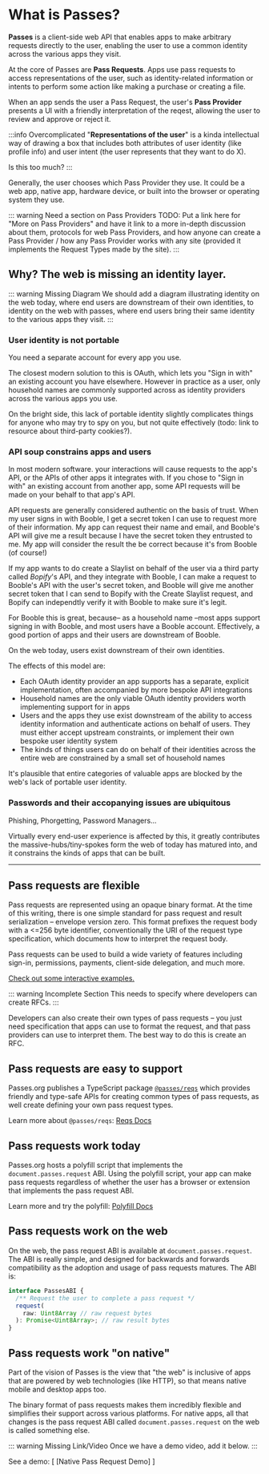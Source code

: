 # What is Passes?

**Passes** is a client-side web API that enables apps to make arbitrary requests directly to the user, enabling the user to use a common identity across the various apps they visit.

At the core of Passes are **Pass Requests**. Apps use pass requests to access representations of the user, such as identity-related information or intents to perform some action like making a purchase or creating a file.

When an app sends the user a Pass Request, the user's **Pass Provider** presents a UI with a friendly interpretation of the reqest, allowing the user to review and approve or reject it.

:::info Overcomplicated
"**Representations of the user**" is a kinda intellectual way of drawing a box that includes both attributes of user identity (like profile info) and user intent (the user represents that they want to do X).

Is this too much?
:::

Generally, the user chooses which Pass Provider they use. It could be a web app, native app, hardware device, or built into the browser or operating system they use.

::: warning Need a section on Pass Providers
TODO: Put a link here for "More on Pass Providers" and have it link to a more in-depth discussion about them, protocols for web Pass Providers, and how anyone can create a Pass Provider / how any Pass Provider works with any site (provided it implements the Request Types made by the site).
:::

## Why? The web is missing an identity layer.

::: warning Missing Diagram
We should add a diagram illustrating identity on the web today, where end users are downstream of their own identities, to identity on the web with passes, where end users bring their same identity to the various apps they visit.
:::

### User identity is not portable

You need a separate account for every app you use.

The closest modern solution to this is OAuth, which lets you "Sign in with" an existing account you have elsewhere. However in practice as a user, only household names are commonly supported across as identity providers across the various apps you use.

On the bright side, this lack of portable identity slightly complicates things for anyone who may try to spy on you, but not quite effectively (todo: link to resource about third-party cookies?).

### API soup constrains apps and users

In most modern software. your interactions will cause requests to the app's API, or the APIs of other apps it integrates with. If you chose to "Sign in with" an existing account from another app, some API requests will be made on your behalf to that app's API.

API requests are generally considered authentic on the basis of trust. When my user signs in with Booble, I get a secret token I can use to request more of their information. My app can request their name and email, and Booble's API will give me a result because I have the secret token they entrusted to me. My app will consider the result the be correct because it's from Booble (of course!)

If my app wants to do create a Slaylist on behalf of the user via a third party called _Bopify_'s API, and they integrate with Booble, I can make a request to Booble's API with the user's secret token, and Booble will give me another secret token that I can send to Bopify with the Create Slaylist request, and Bopify can independtly verify it with Booble to make sure it's legit.

For Booble this is great, because– as a household name –most apps support signing in with Booble, and most users have a Booble account. Effectively, a good portion of apps and their users are downstream of Booble. 

On the web today, users exist downstream of their own identities.

The effects of this model are:
- Each OAuth identity provider an app supports has a separate, explicit implementation, often accompanied by more bespoke API integrations
- Household names are the only viable OAuth identity providers worth implementing support for in apps
- Users and the apps they use exist downstream of the ability to access identity information and authenticate actions on behalf of users. They must either accept upstream constraints, or implement their own bespoke user identity system
- The kinds of things users can do on behalf of their identities across the entire web are constrained by a small set of household names

It's plausible that entire categories of valuable apps are blocked by the web's lack of portable user identity.

### Passwords and their accopanying issues are ubiquitous

Phishing, Phorgetting, Password Managers...

Virtually every end-user experience is affected by this, it greatly contributes the massive-hubs/tiny-spokes form the web of today has matured into, and it constrains the kinds of apps that can be built.

<!-- ### Apps aren't interoperable -->

* * *


## Pass requests are flexible
Pass requests are represented using an opaque binary format. At the time of this writing, there is one simple standard for pass request and result serialization – envelope version zero. This format prefixes the request body with a <=256 byte identifier, conventionally the URI of the request type specification, which documents how to interpret the request body.

Pass requests can be used to build a wide variety of features including sign-in, permissions, payments, client-side delegation, and much more.

[Check out some interactive examples.](./examples/signing-in.md)

::: warning Incomplete Section
This needs to specify where developers can create RFCs.
:::

Developers can also create their own types of pass requests – you just need specification that apps can use to format the request, and that pass providers can use to interpret them. The best way to do this is create an RFC.

## Pass requests are easy to support
Passes.org publishes a TypeScript package [`@passes/reqs`](https://npmjs.com/package/@passes/reqs) which provides friendly and type-safe APIs for creating common types of pass requests, as well create defining your own pass request types.

Learn more about `@passes/reqs`: [Reqs Docs](./packages/reqs/quickstart.md)

## Pass requests work today
Passes.org hosts a polyfill script that implements the `document.passes.request` ABI. Using the polyfill script, your app can make pass requests regardless of whether the user has a browser or extension that implements the pass request ABI.

Learn more and try the polyfill: [Polyfill Docs](./packages/polyfill/quickstart.md)
## Pass requests work on the web
On the web, the pass request ABI is available at `document.passes.request`. The ABI is really simple, and designed for backwards and forwards compatibility as the adoption and usage of pass requests matures. The ABI is:

```typescript
interface PassesABI {
  /** Request the user to complete a pass request */
  request(
    raw: Uint8Array // raw request bytes
  ): Promise<Uint8Array>; // raw result bytes
}
```

## Pass requests work "on native"
Part of the vision of Passes is the view that "the web" is inclusive of apps that are powered by web technologies (like HTTP), so that means native mobile and desktop apps too.

The binary format of pass requests makes them incredibly flexible and simplifies their support across various platforms. For native apps, all that changes is the pass request ABI called `document.passes.request` on the web is called something else.

::: warning Missing Link/Video
Once we have a demo video, add it below.
:::

See a demo: [ [Native Pass Request Demo] ]
